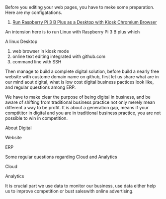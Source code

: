 Before you editing your web pages, you have to meke some preparation. Here are my configatations.

1. [Run Raspberry Pi 3 B Plus as a Desktop with Kiosk Chromium Browser](/man/prep/raspi3/)

An intension here is to run Linux with Raspberry Pi 3 B plus  which

A linux Desktop
1. web browser in kiosk mode
2. online text editing integrated with github.com
3. command line with SSH

Then manage to build a complete digital solution, before build a nearly free website with custome domain name on github, first let us share what are in our mind aout digital, what is low cost digital business pactices look like, and regular questions among ERP.

We have to make clear the purpose of being digital in business, and be aware of shifting from traditional business practice not only merely mean different a way to be profit. It is about a generation gap, means if your comptititor in digital and you are in traditional business practice, you  are not possible to win in competition.

About Digital

Website

ERP

Some regular questions regarding Cloud and Analytics

Cloud

Analytics

It is crucial part we use data to monitor our business, use data either help us to improve competition or bust saleswith online advertising.
